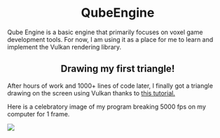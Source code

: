 <h1 align="center"> QubeEngine </h1>

<p>Qube Engine is a basic engine that primarily focuses on voxel game development tools. For now, I am using it as a place for me to learn and implement the Vulkan rendering library.</p>

<h2 align="center">Drawing my first triangle!</h2>

<p>After hours of work and 1000+ lines of code later, I finally got a triangle drawing on the screen using Vulkan thanks to <a href="https://vulkan-tutorial.com/Introduction">this tutorial.</a></p>

<p>Here is a celebratory image of my program breaking 5000 fps on my computer for 1 frame.</p>

<a>
<img src="https://raw.githubusercontent.com/Andy608/QubeEngine/vulkan-tutorial/first-triangle/images/vulkan_triange_broke5000fps.png"/>
</a>
